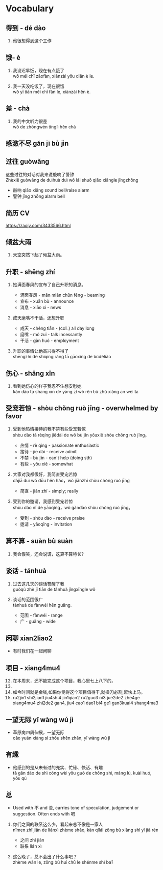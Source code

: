 # Vocabulary

## 得到 - dé dào

1. 他很想得到这个工作

## 饿- è

1. 我没迟早饭，现在有点饿了\
wǒ méi chī zǎofàn, xiànzài yǒu diǎn è le.

2. 我一天没吃饭了，现在很饿\
wǒ yī tiān méi chī fàn le, xiànzài hěn è.

## 差 - chà

1. 我的中文听力很差\
wǒ de zhōngwén tīnglì hěn chà

## 感激不尽 gǎn jī bù jìn

## 过往 guòwǎng

这些过往的对话对我来说敲响了警钟\
Zhèxiē guòwǎng de duìhuà duì wǒ lái shuō qiāo xiǎngle jǐngzhōng

- 敲响 qiāo xiǎng sound bell/raise alarm
- 警钟 jǐng zhōng alarm bell

## 简历 CV
https://zaojv.com/3433566.html

## 倾盆大雨

1. 天空突然下起了倾盆大雨。


## 升职 - shēng zhí


1. 她满面春风的宣布了自己升职的消息。

    - 满面春风 - mǎn miàn chūn fēng - beaming
    - 宣布 - xuān bù - announce
    - 消息 - xiāo xi - news

2.  成天磨嘴不干活，还想升职

    - 成天 - chéng tiān - (coll.) all day long
    - 磨嘴 - mó zuǐ - talk incessantly
    - 干活 - gàn huó - employment

3. 升职的事情让他高兴得不得了\
   shēngzhí de shìqing ràng tā gāoxìng de bùdéliǎo

## 伤心 - shāng xīn

1. 看到她伤心的样子我忍不住想安慰她\
kàn dào tā shāng xīn de yàng zǐ wǒ rěn bù zhù xiǎng ān wèi tā

## 受宠若惊 - shòu chǒng ruò jīng - overwhelmed by favor

1. 受到他热情接待的我不禁有些受宠若惊\
shòu dào tā rèqíng jiēdài de wǒ bù jīn yǒuxiē shòu chǒng ruò jīng。

    - 热情 - rè qíng - passionate enthusiastic
    - 接待 - jiē dài - receive admit
    - 不禁 - bù jīn - can't help (doing sth)
    - 有些 - yǒu xiē - somewhat

2. 大家对我都很好，我简直受宠若惊\
dàjiā duì wǒ dōu hěn hǎo，wǒ jiǎnzhí shòu chǒng ruò jīng

    - 简直 - jiǎn zhí - simply; really

3. 受到你的邀请，我感到受宠若惊\
shòu dào nǐ de yāoqǐng，wǒ gǎndào shòu chǒng ruò jīng。

    - 受到 - shòu dào - receive praise
    - 邀请 - yāoqǐng - invitation

## 算不算 - suàn bù suàn

1. 我会假笑，还会说谎，这算不算特长?

## 谈话 - tánhuà

1. 过去这几天的谈话警醒了我\
guòqù zhè jǐ tiān de tánhuà jǐngxǐngle wǒ

2. 谈话的范围很广\
tánhuà de fànwéi hěn guǎng.

    - 范围 - fànwéi - range
    - 广 - guǎng - wide

## 闲聊 xian2liao2

- 有时我们在一起闲聊

## 项目 - xiang4mu4

12) 在本周末，还不能完成这个项目，我心里七上八下的。
12)
17) 如今时间就是金钱,如果你觉得这个项目值得干,就操刀必割,赶快上马。
1) ru2jin1 shi2jian1 jiu4shi4 jin1qian2 ru2guo3 ni3 jue2de2 zhe4ge xiang4mu4 zhi2de2 gan4, jiu4 cao1 dao1 bi4 ge1 gan3kuai4 shang4ma3

## 一望无际 yī wàng wú jì

- 草原向四周伸展，一望无际\
cǎo yuán xiàng sì zhōu shēn zhǎn, yī wàng wú jì

## 有趣

- 他感到的是从未有过的充实、忙碌、快活、有趣\
tā gǎn dào de shì cóng wèi yǒu guò de chōng shí, máng lù, kuài huó, yǒu qù

## 总

- Used with 不 and 没, carries tone of speculation, judgement or suggestion. Often ends with 吧

1. 你们之间的联系这么少，看起来总不像是一家人\
nǐmen zhī jiān de liánxì zhème shǎo, kàn qǐlái zǒng bù xiàng shì yī jiā rén

    - 之间 zhī jiān
    - 联系 lián xì

2. 这么晚了，总不会出了什么事吧？\
zhème wǎn le, zǒng bù huì chū le shénme shì ba?
